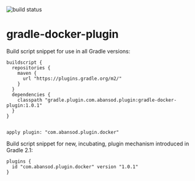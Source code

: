 ![build status](https://travis-ci.org/abansod/gradle-docker-plugin.svg?branch=master)

# gradle-docker-plugin

Build script snippet for use in all Gradle versions:
```
buildscript {
  repositories {
    maven {
      url "https://plugins.gradle.org/m2/"
    }
  }
  dependencies {
    classpath "gradle.plugin.com.abansod.plugin:gradle-docker-plugin:1.0.1"
  }
}


apply plugin: "com.abansod.plugin.docker"
```

Build script snippet for new, incubating, plugin mechanism introduced in Gradle 2.1:

```
plugins {
  id "com.abansod.plugin.docker" version "1.0.1"
}
```